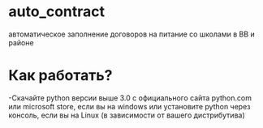 # auto_contract

автоматическое заполнение договоров на питание со школами в ВВ и районе

# Как работать?
-Скачайте python версии выше 3.0 с официального сайта python.com или microsoft store, если вы на windows или установите python через консоль, если вы на Linux (в зависимости от вашего дистрибутива)

